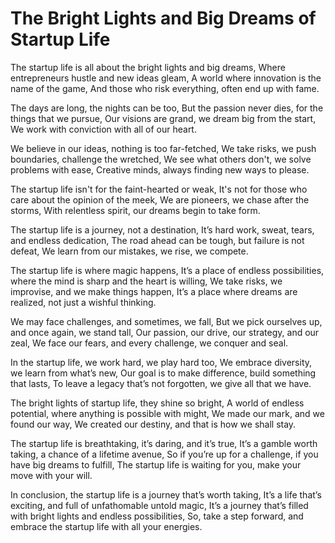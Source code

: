 # The Bright Lights and Big Dreams of Startup Life

The startup life is all about the bright lights and big dreams,
Where entrepreneurs hustle and new ideas gleam,
A world where innovation is the name of the game,
And those who risk everything, often end up with fame.

The days are long, the nights can be too,
But the passion never dies, for the things that we pursue,
Our visions are grand, we dream big from the start,
We work with conviction with all of our heart.

We believe in our ideas, nothing is too far-fetched,
We take risks, we push boundaries, challenge the wretched,
We see what others don't, we solve problems with ease,
Creative minds, always finding new ways to please.

The startup life isn't for the faint-hearted or weak,
It's not for those who care about the opinion of the meek,
We are pioneers, we chase after the storms,
With relentless spirit, our dreams begin to take form.

The startup life is a journey, not a destination,
It’s hard work, sweat, tears, and endless dedication,
The road ahead can be tough, but failure is not defeat,
We learn from our mistakes, we rise, we compete.

The startup life is where magic happens,
It’s a place of endless possibilities, where the mind is sharp and the heart is willing,
We take risks, we improvise, and we make things happen,
It’s a place where dreams are realized, not just a wishful thinking.

We may face challenges, and sometimes, we fall,
But we pick ourselves up, and once again, we stand tall,
Our passion, our drive, our strategy, and our zeal,
We face our fears, and every challenge, we conquer and seal.

In the startup life, we work hard, we play hard too,
We embrace diversity, we learn from what’s new,
Our goal is to make difference, build something that lasts,
To leave a legacy that’s not forgotten, we give all that we have.

The bright lights of startup life, they shine so bright,
A world of endless potential, where anything is possible with might,
We made our mark, and we found our way,
We created our destiny, and that is how we shall stay.

The startup life is breathtaking, it’s daring, and it’s true,
It’s a gamble worth taking, a chance of a lifetime avenue,
So if you’re up for a challenge, if you have big dreams to fulfill,
The startup life is waiting for you, make your move with your will.

In conclusion, the startup life is a journey that’s worth taking,
It’s a life that’s exciting, and full of unfathomable untold magic,
It’s a journey that’s filled with bright lights and endless possibilities,
So, take a step forward, and embrace the startup life with all your energies.